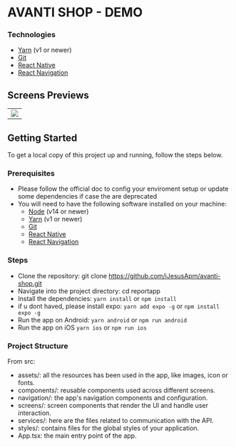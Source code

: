 # AVANTI SHOP - DEMO

### Technologies

- [Yarn](https://yarnpkg.com/) (v1 or newer)
- [Git](https://git-scm.com/)
- [React Native](https://reactnative.dev)
- [React Navigation](https://reactnavigation.org/)

## Screens Previews

<table style="border: 0">
  <tr>
    <td align="center"><img src="files/review.gif" /></td>
  </tr>
</table>

## Getting Started

To get a local copy of this project up and running, follow the steps below.

### Prerequisites

- Please follow the official doc to config your enviroment setup or update some dependencies if case the are deprecated
- You will need to have the following software installed on your machine:
  - [Node](https://nodejs.org/en/) (v14 or newer)
  - [Yarn](https://yarnpkg.com/) (v1 or newer)
  - [Git](https://git-scm.com/)
  - [React Native](https://reactnative.dev)
  - [React Navigation](https://reactnavigation.org/)

### Steps

- Clone the repository:
  git clone https://github.com/iJesusApm/avanti-shop.git
- Navigate into the project directory:
  cd reportapp
- Install the dependencies:
  `yarn install` or `npm install`
- if u dont haved, please install expo:
  `yarn add expo -g` or `npm install expo -g`
- Run the app on Android:
  `yarn android` or `npm run android`
- Run the app on iOS
  `yarn ios` or `npm run ios`

### Project Structure

From src:

- assets/: all the resources has been used in the app, like images, icon or fonts.
- components/: reusable components used across different screens.
- navigation/: the app's navigation components and configuration.
- screens/: screen components that render the UI and handle user interaction.
- services/: here are the files related to communication with the API.
- styles/: contains files for the global styles of your application.
- App.tsx: the main entry point of the app.

